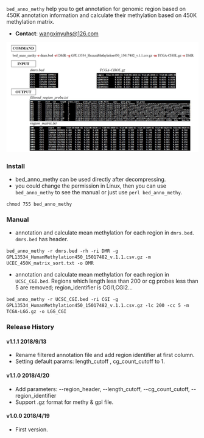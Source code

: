 


`bed_anno_methy` help you to get annotation for genomic region based on 450K annotation information and calculate their methylation based on 450K methylation matrix.

* __Contact__: wangxinyuhs@126.com

![workflow](https://github.com/methylation/toolkits/blob/master/imgs/bed_anno_methy.jpg "foo")

### Install
* bed_anno_methy can be used directly after decompressing. 
* you could change the permission in Linux, then you can use `bed_anno_methy` to see the manual or just use `perl bed_anno_methy`.
```
chmod 755 bed_anno_methy
```


### Manual

* annotation and calculate mean methylation for each region in `dmrs.bed`. `dmrs.bed` has header.
```
bed_anno_methy -r dmrs.bed -rh -ri DMR -g GPL13534_HumanMethylation450_15017482_v.1.1.csv.gz -m UCEC_450K_matrix_sort.txt -o DMR 
```

* annotation and calculate mean methylation for each region in `UCSC_CGI.bed`. Regions which length less than 200 or cg probes less than 5 are removed; region_identifier is CGI1,CGI2... 
```
bed_anno_methy -r UCSC_CGI.bed -ri CGI -g GPL13534_HumanMethylation450_15017482_v.1.1.csv.gz -lc 200 -cc 5 -m TCGA-LGG.gz -o LGG_CGI
```

### Release History
#### v1.1.1 2018/9/13
* Rename filtered annotation file and add region identifier at first column.
* Setting default params: length_cutoff , cg_count_cutoff to 1.

#### v1.1.0 2018/4/20
* Add parameters: --region_header, --length_cutoff, --cg_count_cutoff, --region_identifier
* Support .gz format for methy & gpl file.

#### v1.0.0 2018/4/19
* First version.